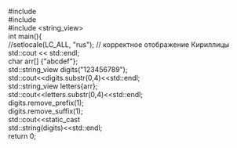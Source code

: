 \#include <iostream>  
\#include <string>  
\#include <string_view>  
int main(){  
//setlocale(LC_ALL, "rus"); // корректное отображение Кириллицы  
std::cout << std::endl;  
char arr[] {"abcdef"};  
std::string_view digits("123456789");  
std::cout<<digits.substr(0,4)<<std::endl;  
std::string_view letters{arr};  
std::cout<<letters.substr(0,4)<<std::endl;  
digits.remove_prefix(1);  
digits.remove_suffix(1);  
std::cout<<static_cast  
std::string(digits)<<std::endl;  
return 0;